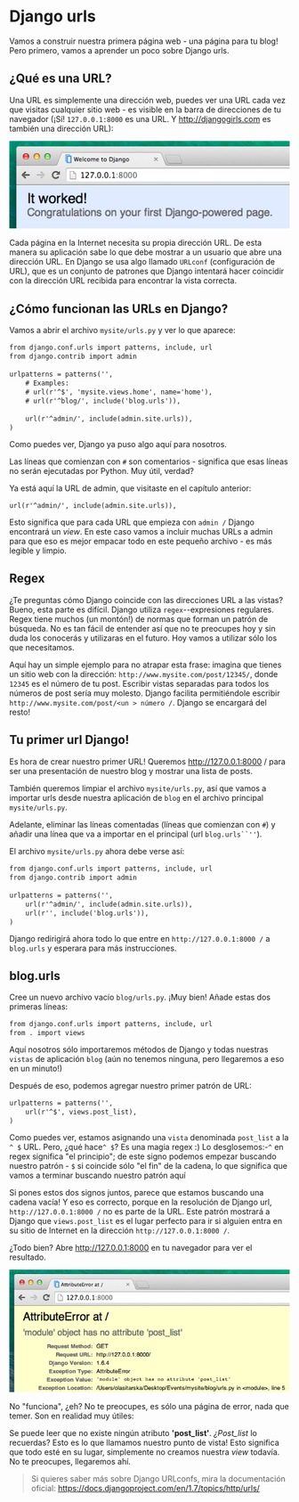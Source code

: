 # Django urls

Vamos a construir nuestra primera página web - una página para tu blog! Pero primero, vamos a aprender un poco sobre Django urls.

## ¿Qué es una URL?

Una URL es simplemente una dirección web, puedes ver una URL cada vez que visitas cualquier sitio web - es visible en la barra de direcciones de tu navegador (¡Sí! `127.0.0.1:8000` es una URL. Y http://djangogirls.com es también una dirección URL):

![URL][1]

 [1]: images/url.png

Cada página en la Internet necesita su propia dirección URL. De esta manera su aplicación sabe lo que debe mostrar a un usuario que abre una dirección URL. En Django se usa algo llamado `URLconf` (configuración de URL), que es un conjunto de patrones que Django intentará hacer coincidir con la dirección URL recibida para encontrar la vista correcta.

## ¿Cómo funcionan las URLs en Django?

Vamos a abrir el archivo `mysite/urls.py` y ver lo que aparece:

    from django.conf.urls import patterns, include, url
    from django.contrib import admin
    
    urlpatterns = patterns('',
        # Examples:
        # url(r'^$', 'mysite.views.home', name='home'),
        # url(r'^blog/', include('blog.urls')),
    
        url(r'^admin/', include(admin.site.urls)),
    )
    

Como puedes ver, Django ya puso algo aquí para nosotros.

Las líneas que comienzan con `#` son comentarios - significa que esas líneas no serán ejecutadas por Python. Muy útil, verdad?

Ya está aquí la URL de admin, que visitaste en el capítulo anterior:

    url(r'^admin/', include(admin.site.urls)),
    

Esto significa que para cada URL que empieza con `admin /` Django encontrará un *view*. En este caso vamos a incluir muchas URLs a admin para que eso es mejor empacar todo en este pequeño archivo - es más legible y limpio.

## Regex

¿Te preguntas cómo Django coincide con las direcciones URL a las vistas? Bueno, esta parte es difícil. Django utiliza `regex`--expresiones regulares. Regex tiene muchos (un montón!) de normas que forman un patrón de búsqueda. No es tan fácil de entender así que no te preocupes hoy y sin duda los conocerás y utilizaras en el futuro. Hoy vamos a utilizar sólo los que necesitamos.

Aquí hay un simple ejemplo para no atrapar esta frase: imagina que tienes un sitio web con la dirección: `http://www.mysite.com/post/12345/`, donde `12345` es el número de tu post. Escribir vistas separadas para todos los números de post sería muy molesto. Django facilita permitiéndole escribir `http://www.mysite.com/post/<un > número /`. Django se encargará del resto!

## Tu primer url Django!

Es hora de crear nuestro primer URL! Queremos http://127.0.0.1:8000 / para ser una presentación de nuestro blog y mostrar una lista de posts.

También queremos limpiar el archivo `mysite/urls.py`, así que vamos a importar urls desde nuestra aplicación de `blog` en el archivo principal `mysite/urls.py`.

Adelante, eliminar las líneas comentadas (líneas que comienzan con `#`) y añadir una línea que va a importar en el principal (url `blog.urls``''`).

El archivo `mysite/urls.py` ahora debe verse así:

    from django.conf.urls import patterns, include, url
    from django.contrib import admin
    
    urlpatterns = patterns('',
        url(r'^admin/', include(admin.site.urls)),
        url(r'', include('blog.urls')),
    )
    

Django redirigirá ahora todo lo que entre en `http://127.0.0.1:8000 /` a `blog.urls` y esperara para más instrucciones.

## blog.urls

Cree un nuevo archivo vacío `blog/urls.py`. ¡Muy bien! Añade estas dos primeras líneas:

    from django.conf.urls import patterns, include, url
    from . import views
    

Aquí nosotros sólo importaremos métodos de Django y todas nuestras `vistas` de aplicación `blog` (aún no tenemos ninguna, pero llegaremos a eso en un minuto!)

Después de eso, podemos agregar nuestro primer patrón de URL:

    urlpatterns = patterns('',
        url(r'^$', views.post_list),
    )
    

Como puedes ver, estamos asignando una `vista` denominada `post_list` a la `^ $` URL. Pero, ¿qué hace`^ $`? Es una magia regex :) Lo desglosemos:-`^` en regex significa "el principio"; de este signo podemos empezar buscando nuestro patrón - `$` si coincide sólo "el fin" de la cadena, lo que significa que vamos a terminar buscando nuestro patrón aquí

Si pones estos dos signos juntos, parece que estamos buscando una cadena vacía! Y eso es correcto, porque en la resolución de Django url, `http://127.0.0.1:8000 /` no es parte de la URL. Este patrón mostrará a Django que `views.post_list` es el lugar perfecto para ir si alguien entra en su sitio de Internet en la dirección `http://127.0.0.1:8000 /`.

¿Todo bien? Abre http://127.0.0.1:8000 en tu navegador para ver el resultado.

![Error][2]

 [2]: images/error1.png

No "funciona", ¿eh? No te preocupes, es sólo una página de error, nada que temer. Son en realidad muy útiles:

Se puede leer que no existe ningún atributo **'post_list'**. *¿Post_list* lo recuerdas? Esto es lo que llamamos nuestro punto de vista! Esto significa que todo esté en su lugar, simplemente no creamos nuestra *view* todavía. No te preocupes, llegaremos ahí.

> Si quieres saber más sobre Django URLconfs, mira la documentación oficial: https://docs.djangoproject.com/en/1.7/topics/http/urls/